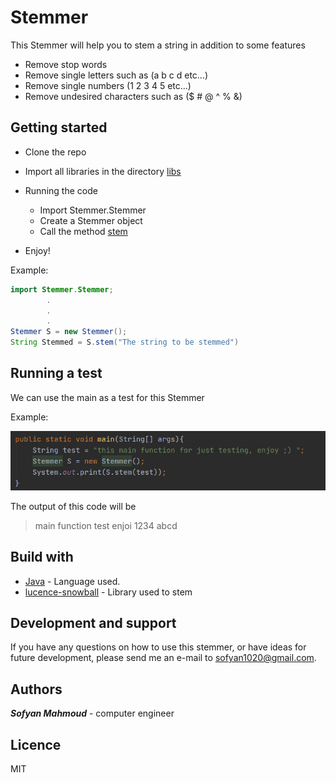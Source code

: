 # Stemmer
This Stemmer will help you to stem a string in addition to some features 
* Remove stop words
* Remove single letters such as (a b c d etc...) 
* Remove single numbers (1 2 3 4 5 etc...) 
* Remove undesired characters such as ($ # @ ^ % &)


## Getting started 
* Clone the repo 
* Import all libraries in the directory <ins>libs</ins>

* Running the code
    * Import Stemmer.Stemmer
    * Create a Stemmer object 
    * Call the method <ins>stem</ins> 
* Enjoy!

Example: 
```java
import Stemmer.Stemmer;
        .
        .
        .
Stemmer S = new Stemmer();
String Stemmed = S.stem("The string to be stemmed")

``` 

## Running a test
We can use the main as a test for this Stemmer

Example:

![Stemmer](https://github.com/sofyanmahmoud0000/Jstemmer/blob/master/Main.png)

The output of this code will be 
> main function test enjoi 1234 abcd


## Build with
* [Java](https://www.geeksforgeeks.org/java/) - Language used.
* [lucence-snowball](https://lucene.apache.org/core/7_2_0/analyzers-common/org/tartarus/snowball/ext/PorterStemmer.html) - Library used to stem


## Development and support
If you have any questions on how to use this stemmer, or have ideas for future development, 
please send me an e-mail to sofyan1020@gmail.com.


## Authors
***Sofyan Mahmoud*** - computer engineer


## Licence 
MIT


